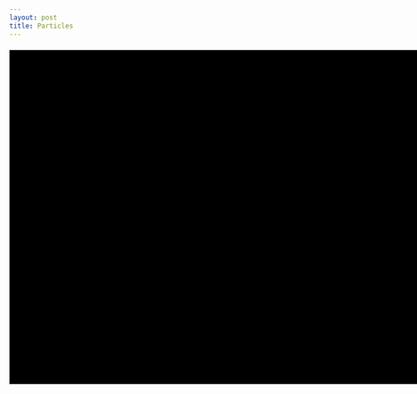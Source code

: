 ```yaml
---
layout: post
title: Particles
---
```


<html lang="en">
<head>
  <meta charset="UTF-8">
  <title>Bumper Cars Game</title>
  <style>
    canvas {
      border: 1px solid #333;
      background: #000000ff;
      display: block;
      margin: 20px auto;
    }
  </style>
</head>
<body>
    <div style="position:relative; width:800px; height:600px; margin:0 auto;">
        <canvas id="gameCanvas" width="800" height="600"></canvas>
    </div>
    <script type="module">
        import { particle, particles, setUpParticles, updateParticle } from './partThree.js';
        import { setUpEnvironment, goTo } from './VecThree.js';
        const canvas = document.getElementById('gameCanvas');
        const ctx = canvas.getContext('2d');
        function renderParts() {
            for (let i = 0; i < particles.length; i++) {
                const p = particles[i];
                updateParticle(i);
                const point = goTo(p.x,p.y,p.z);
                console.log(point);
                if (point !== null) {
                  ctx.fillStyle = 'white';
                  ctx.fillRect(point.x + (canvas.width/2), -point.y + (canvas.height/2), 10, 10)
                }
            }
        };
        setUpParticles(50);
        setUpEnvironment(canvas);
        function update() {
            ctx.clearRect(0,0,canvas.width,canvas.height);
            renderParts();
            requestAnimationFrame(update);
        };
        update();
    </script>
</body>
</html>